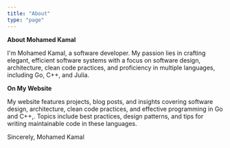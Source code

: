 ```yaml
---
title: "About"
type: "page"
---
```


**About Mohamed Kamal**

I'm Mohamed Kamal, a software developer. My passion lies in crafting elegant, efficient software systems with a focus on software design, architecture, clean code practices, and proficiency in multiple languages, including Go, C++, and Julia.

**On My Website**

My website features projects, blog posts, and insights covering software design, architecture, clean code practices, and effective programming in Go and 
C++,. Topics include best practices, design patterns, and tips for writing maintainable code in these languages.


Sincerely, Mohamed Kamal
